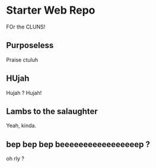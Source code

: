 # Starter Web Repo

FOr the CLUNS!

## Purposeless

Praise ctuluh

## HUjah 

Hujah ? Hujah!

## Lambs to the salaughter

Yeah, kinda.

## bep bep bep beeeeeeeeeeeeeeeeep ?

oh rly ?